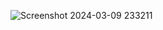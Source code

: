 ![Screenshot 2024-03-09 233211](https://github.com/Nikita-15-ab/DSA/assets/126350305/69f6e195-1605-4edb-8efc-b13594d9eae8)



